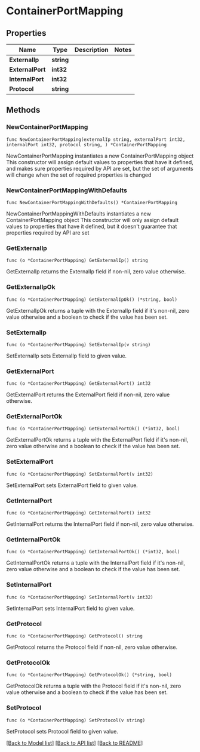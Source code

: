 # ContainerPortMapping

## Properties

Name | Type | Description | Notes
------------ | ------------- | ------------- | -------------
**ExternalIp** | **string** |  | 
**ExternalPort** | **int32** |  | 
**InternalPort** | **int32** |  | 
**Protocol** | **string** |  | 

## Methods

### NewContainerPortMapping

`func NewContainerPortMapping(externalIp string, externalPort int32, internalPort int32, protocol string, ) *ContainerPortMapping`

NewContainerPortMapping instantiates a new ContainerPortMapping object
This constructor will assign default values to properties that have it defined,
and makes sure properties required by API are set, but the set of arguments
will change when the set of required properties is changed

### NewContainerPortMappingWithDefaults

`func NewContainerPortMappingWithDefaults() *ContainerPortMapping`

NewContainerPortMappingWithDefaults instantiates a new ContainerPortMapping object
This constructor will only assign default values to properties that have it defined,
but it doesn't guarantee that properties required by API are set

### GetExternalIp

`func (o *ContainerPortMapping) GetExternalIp() string`

GetExternalIp returns the ExternalIp field if non-nil, zero value otherwise.

### GetExternalIpOk

`func (o *ContainerPortMapping) GetExternalIpOk() (*string, bool)`

GetExternalIpOk returns a tuple with the ExternalIp field if it's non-nil, zero value otherwise
and a boolean to check if the value has been set.

### SetExternalIp

`func (o *ContainerPortMapping) SetExternalIp(v string)`

SetExternalIp sets ExternalIp field to given value.


### GetExternalPort

`func (o *ContainerPortMapping) GetExternalPort() int32`

GetExternalPort returns the ExternalPort field if non-nil, zero value otherwise.

### GetExternalPortOk

`func (o *ContainerPortMapping) GetExternalPortOk() (*int32, bool)`

GetExternalPortOk returns a tuple with the ExternalPort field if it's non-nil, zero value otherwise
and a boolean to check if the value has been set.

### SetExternalPort

`func (o *ContainerPortMapping) SetExternalPort(v int32)`

SetExternalPort sets ExternalPort field to given value.


### GetInternalPort

`func (o *ContainerPortMapping) GetInternalPort() int32`

GetInternalPort returns the InternalPort field if non-nil, zero value otherwise.

### GetInternalPortOk

`func (o *ContainerPortMapping) GetInternalPortOk() (*int32, bool)`

GetInternalPortOk returns a tuple with the InternalPort field if it's non-nil, zero value otherwise
and a boolean to check if the value has been set.

### SetInternalPort

`func (o *ContainerPortMapping) SetInternalPort(v int32)`

SetInternalPort sets InternalPort field to given value.


### GetProtocol

`func (o *ContainerPortMapping) GetProtocol() string`

GetProtocol returns the Protocol field if non-nil, zero value otherwise.

### GetProtocolOk

`func (o *ContainerPortMapping) GetProtocolOk() (*string, bool)`

GetProtocolOk returns a tuple with the Protocol field if it's non-nil, zero value otherwise
and a boolean to check if the value has been set.

### SetProtocol

`func (o *ContainerPortMapping) SetProtocol(v string)`

SetProtocol sets Protocol field to given value.



[[Back to Model list]](../README.md#documentation-for-models) [[Back to API list]](../README.md#documentation-for-api-endpoints) [[Back to README]](../README.md)


